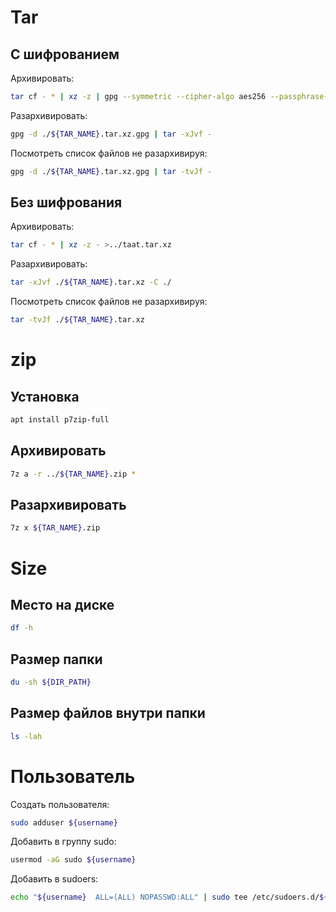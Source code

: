 # Tar

## С шифрованием

Архивировать:

```bash
tar cf - * | xz -z | gpg --symmetric --cipher-algo aes256 --passphrase-file <(echo ${PASS_PHRASE}) - > ../${TAR_NAME}.tar.xz.gpg
```

Разархивировать:

```bash
gpg -d ./${TAR_NAME}.tar.xz.gpg | tar -xJvf -
```

Посмотреть список файлов не разархивируя:

```bash
gpg -d ./${TAR_NAME}.tar.xz.gpg | tar -tvJf -
```

## Без шифрования

Архивировать:

```bash
tar cf - * | xz -z - >../taat.tar.xz
```

Разархивировать:

```bash
tar -xJvf ./${TAR_NAME}.tar.xz -C ./
```

Посмотреть список файлов не разархивируя:

```bash
tar -tvJf ./${TAR_NAME}.tar.xz
```

# zip

## Установка

```bash
apt install p7zip-full
```

## Архивировать

```bash
7z a -r ../${TAR_NAME}.zip *
```

## Разархивировать

```bash
7z x ${TAR_NAME}.zip
```

# Size

## Место на диске

```bash
df -h
```

## Размер папки

```bash
du -sh ${DIR_PATH}
```

## Размер файлов внутри папки

```bash
ls -lah
```

# Пользователь

Создать пользователя:

```bash
sudo adduser ${username}
```

Добавить в группу sudo:

```bash
usermod -aG sudo ${username}
```

Добавить в sudoers:

```bash
echo "${username}  ALL=(ALL) NOPASSWD:ALL" | sudo tee /etc/sudoers.d/${username}
```
